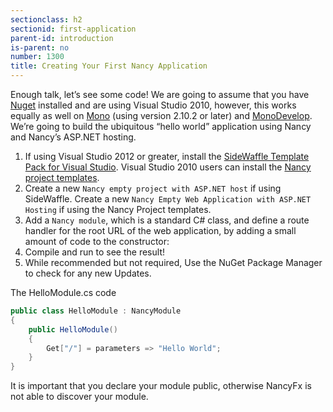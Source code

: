 ```yaml
---
sectionclass: h2
sectionid: first-application
parent-id: introduction
is-parent: no
number: 1300
title: Creating Your First Nancy Application
---
```

Enough talk, let’s see some code! We are going to assume that you have [Nuget](http://nuget.org) installed and are using Visual Studio 2010, however, this works equally as well on [Mono](http://mono-project.com) (using version 2.10.2 or later) and [MonoDevelop](http://monodevelop.com). We’re going to build the ubiquitous “hello world” application using Nancy and Nancy’s ASP.NET hosting.

1. If using Visual Studio 2012 or greater, install the [SideWaffle Template Pack for Visual Studio](http://sidewaffle.com/). Visual Studio 2010 users can install the [Nancy project templates](http://visualstudiogallery.msdn.microsoft.com/f1e29f61-4dff-4b1e-a14b-6bd0d307611a).
1. Create a new `Nancy empty project with ASP.NET host` if using SideWaffle. Create a new `Nancy Empty Web Application with ASP.NET Hosting` if using the Nancy Project templates.
1. Add a `Nancy module`, which is a standard C# class, and define a route handler for the root URL of the web application, by adding a small amount of code to the constructor:
1. Compile and run to see the result!
1. While recommended but not required, Use the NuGet Package Manager to check for any new Updates.

The HelloModule.cs code

```c#
public class HelloModule : NancyModule
{
    public HelloModule()
    {
        Get["/"] = parameters => "Hello World";
    }
}
```
It is important that you declare your module public, otherwise NancyFx is not able to discover your module.

